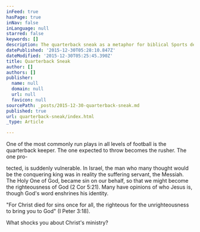 ```yaml
---
inFeed: true
hasPage: true
inNav: false
inLanguage: null
starred: false
keywords: []
description: The quarterback sneak as a metaphor for biblical Sports devotional
datePublished: '2015-12-30T05:28:10.847Z'
dateModified: '2015-12-30T05:25:45.390Z'
title: Quarterback Sneak
author: []
authors: []
publisher:
  name: null
  domain: null
  url: null
  favicon: null
sourcePath: _posts/2015-12-30-quarterback-sneak.md
published: true
url: quarterback-sneak/index.html
_type: Article

---
```

One of the most commonly run plays in all levels
of football is the quarterback keeper. The one
expected to throw becomes the rusher. The one pro-

tected, is suddenly vulnerable. In Israel, the man who
many thought would be the conquering king was in
reality the suffering servant, the Messiah. The Holy
One of God, became sin on our behalf, so that we might
become the righteousness of God (2 Cor 5:21). Many
have opinions of who Jesus is, though God's word
enshrines his identity.

"For Christ died for sins once for all, the righteous for
the unrighteousness to bring you to God" (I Peter 3:18).

What shocks you about Christ's ministry?